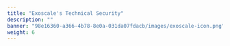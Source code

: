 ```yaml
---
title: "Exoscale's Technical Security"
description: ""
banner: "98e16360-a366-4b78-8e0a-031da07fdacb/images/exoscale-icon.png"
weight: 6
---
```

